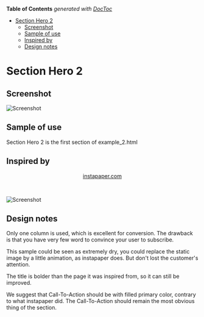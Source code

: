 <!-- START doctoc generated TOC please keep comment here to allow auto update -->
<!-- DON'T EDIT THIS SECTION, INSTEAD RE-RUN doctoc TO UPDATE -->
**Table of Contents**  *generated with [DocToc](https://github.com/thlorenz/doctoc)*

- [Section Hero 2](#section-hero-2)
  - [Screenshot](#screenshot)
  - [Sample of use](#sample-of-use)
  - [Inspired by](#inspired-by)
  - [Design notes](#design-notes)

<!-- END doctoc generated TOC please keep comment here to allow auto update -->

# Section Hero 2

## Screenshot

![Screenshot](http://res.cloudinary.com/landingskeleton/image/upload/v1444404034/section_hero2_lwymfe.png)

## Sample of use

Section Hero 2 is the first section of example_2.html

## Inspired by
<p align="center">
  <a href="http://instapaper.com">instapaper.com<a>
</p>

<p>
  &nbsp;
</p>

![Screenshot](http://res.cloudinary.com/landingskeleton/image/upload/v1444403116/instapaper_odxeak.png)



## Design notes

Only one column is used, which is excellent for conversion. The drawback is that you have very few word to convince your user to subscribe.

This sample could be seen as extremely dry, you could replace the static image by a little animation, as instapaper does. But don't lost the customer's attention.

The title is bolder than the page it was inspired from, so it can still be improved.

We suggest that Call-To-Action should be with filled primary color, contrary to what instapaper did. The Call-To-Action should remain the most obvious thing of the section.






